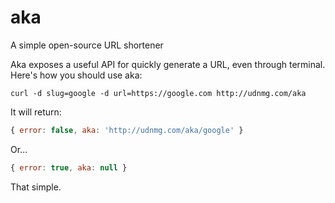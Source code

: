 # aka
A simple open-source URL shortener

Aka exposes a useful API for quickly generate a URL, even through terminal. Here's how you should use aka:

```
curl -d slug=google -d url=https://google.com http://udnmg.com/aka
```

It will return:

```js
{ error: false, aka: 'http://udnmg.com/aka/google' }
```

Or...

```js
{ error: true, aka: null }
```

That simple.
